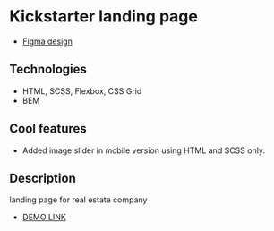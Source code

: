 # Kickstarter landing page

- [Figma design](https://www.figma.com/file/5jdcVOv7NiA0l0HGfqEyHC/%E2%84%9611-(kickstarter)-(Copy)?node-id=0%3A1)

## Technologies
- HTML, SCSS, Flexbox, CSS Grid
- BEM

## Cool features
- Added image slider in mobile version using HTML and SCSS only.

## Description
landing page for real estate company
- [DEMO LINK](https://ihor-karpyn.github.io/Kickstarter_Landing_Page/)
